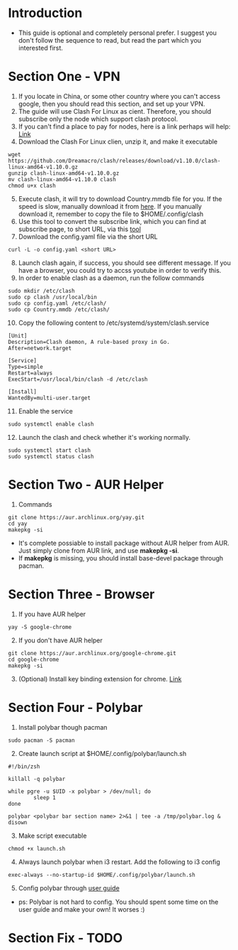 # Introduction
- This guide is optional and completely personal prefer. I suggest you don't follow the sequence to read, but read the part which you interested first.

# Section One - VPN
1. If you locate in China, or some other country where you can't access google, then you should read this section, and set up your VPN.
2. The guide will use Clash For Linux as cient. Therefore, you should subscribe only the node which support clash protocol.
3. If you can't find a place to pay for nodes, here is a link perhaps will help: [Link](https://www.yxrcr.com/#/login)
4. Download the Clash For Linux clien, unzip it, and make it executable
```
wget https://github.com/Dreamacro/clash/releases/download/v1.10.0/clash-linux-amd64-v1.10.0.gz
gunzip clash-linux-amd64-v1.10.0.gz
mv clash-linux-amd64-v1.10.0 clash
chmod u+x clash
```
5. Execute clash, it will try to download Country.mmdb file for you. If the speed is slow, manually download it from [here](https://github.com/Dreamacro/maxmind-geoip/releases). If you manually download it, remember to copy the file to $HOME/.config/clash
6. Use this tool to convert the subscribe link, which you can find at subscribe page, to short URL, via this [tool](https://converter.niallapi.top/)
7. Download the config.yaml file via the short URL
```
curl -L -o config.yaml <short URL>
```
8. Launch clash again, if success, you should see different message. If you have a browser, you could try to accss youtube in order to verify this.
9. In order to enable clash as a daemon, run the follow commands
```
sudo mkdir /etc/clash
sudo cp clash /usr/local/bin
sudo cp config.yaml /etc/clash/
sudo cp Country.mmdb /etc/clash/
```
10. Copy the following content to /etc/systemd/system/clash.service
```
[Unit]
Description=Clash daemon, A rule-based proxy in Go.
After=network.target

[Service]
Type=simple
Restart=always
ExecStart=/usr/local/bin/clash -d /etc/clash

[Install]
WantedBy=multi-user.target
```
11. Enable the service
```
sudo systemctl enable clash
```
12. Launch the clash and check whether it's working normally.
```
sudo systemctl start clash
sudo systemctl status clash
```

# Section Two - AUR Helper
1. Commands
```
git clone https://aur.archlinux.org/yay.git
cd yay
makepkg -si
```
- It's complete possiable to install package without AUR helper from AUR. Just simply clone from AUR link, and use **makepkg -si**.
- If **makepkg** is missing, you should install base-devel package through pacman.

# Section Three - Browser
1. If you have AUR helper
```
yay -S google-chrome
```
2. If you don't have AUR helper
```
git clone https://aur.archlinux.org/google-chrome.git
cd google-chrome
makepkg -si
```
3. (Optional) Install key binding extension for chrome. [Link](https://chrome.google.com/webstore/detail/shortkeys-custom-keyboard/logpjaacgmcbpdkdchjiaagddngobkck?hl=en)

# Section Four - Polybar
1. Install polybar though pacman
```
sudo pacman -S pacman
```
2. Create launch script at $HOME/.config/polybar/launch.sh
```
#!/bin/zsh

killall -q polybar

while pgre -u $UID -x polybar > /dev/null; do
        sleep 1
done

polybar <polybar bar section name> 2>&1 | tee -a /tmp/polybar.log & disown
```
3. Make script executable
```
chmod +x launch.sh
```
4. Always launch polybar when i3 restart. Add the following to i3 config
```
exec-always --no-startup-id $HOME/.config/polybar/launch.sh
```
5. Config polybar through [user guide](https://github.com/polybar/polybar/wiki)
- ps: Polybar is not hard to config. You should spent some time on the user guide and make your own! It worses :)

# Section Fix - TODO
